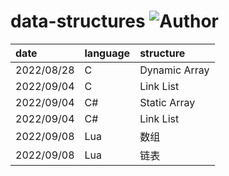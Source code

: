 # data-structures ![Author](https://img.shields.io/badge/Author-ZengBc-da282a)

| date       | language | structure     |
| :--------- | :------- | :------------ |
| 2022/08/28 | C        | Dynamic Array |
| 2022/09/04 | C        | Link List     |
| 2022/09/04 | C#       | Static Array  |
| 2022/09/04 | C#       | Link List     |
| 2022/09/08 | Lua      | 数组          |
| 2022/09/08 | Lua      | 链表          |

